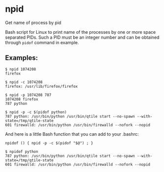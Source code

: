 # npid
Get name of process by pid

Bash script for Linux to print name of the processes by one or more space
separated PIDs. Such a PID must be an integer number and can be obtained
through `pidof` command in example.

## Examples:
        
    $ npid 1074208
    firefox
    
    $ npid -c 1074208
    firefox: /usr/lib/firefox/firefox
    
    $ npid -p 1074208 787
    1074208 firefox
    787 python
    
    $ npid -p -c $(pidof python)
    787 python: /usr/bin/python /usr/bin/qtile start --no-spawn --with-state=/tmp/qtile-state 
    601 firewalld: /usr/bin/python /usr/bin/firewalld --nofork --nopid 

And here is a little Bash function that you can add to your .bashrc:

    npidof () { npid -p -c $(pidof "$@") ; }

    $ npidof python 
    787 python: /usr/bin/python /usr/bin/qtile start --no-spawn --with-state=/tmp/qtile-state 
    601 firewalld: /usr/bin/python /usr/bin/firewalld --nofork --nopid 

